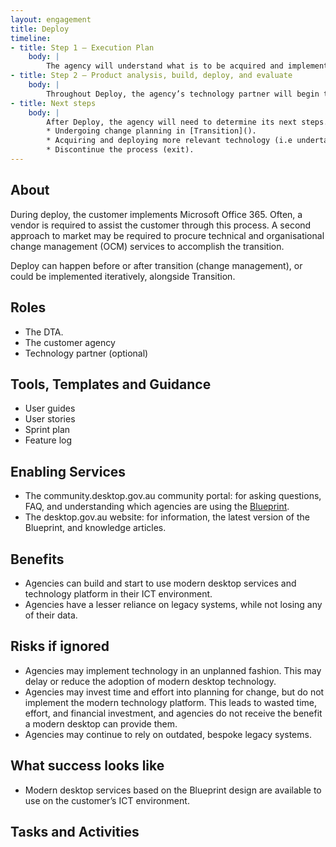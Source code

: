 ```yaml
--- 
layout: engagement 
title: Deploy 
timeline: 
- title: Step 1 – Execution Plan  
    body: | 
        The agency will understand what is to be acquired and implemented in their ICT environment.  
- title: Step 2 – Product analysis, build, deploy, and evaluate  
    body: | 
        Throughout Deploy, the agency’s technology partner will begin to deploy modern desktop services. In an agile format, this will mean defining requirements (user stories) in a sprint, designing a feature set, building and deploying the feature, and evaluating what went well and what requires improvement in the next sprint.  
- title: Next steps  
    body: | 
        After Deploy, the agency will need to determine its next steps. This may include, for example: 
        * Undergoing change planning in [Transition]().  
        * Acquiring and deploying more relevant technology (i.e undertaking Deploy() again and implementing more features). 
        * Discontinue the process (exit).  
--- 
```


## About 

During deploy, the customer implements Microsoft Office 365. Often, a vendor is required to assist the customer through this process.  A second approach to market may be required to procure technical and organisational change management (OCM) services to accomplish the transition.  

Deploy can happen before or after transition (change management), or could be implemented iteratively, alongside Transition. 

## Roles 

* The DTA. 
* The customer agency
* Technology partner (optional) 

## Tools, Templates and Guidance 

* User guides 
* User stories 
* Sprint plan 
* Feature log 

## Enabling Services 

* The community.desktop.gov.au community portal: for asking questions, FAQ, and understanding which agencies are using the [Blueprint](/blueprint).  
* The desktop.gov.au website: for information, the latest version of the Blueprint, and knowledge articles. 

## Benefits 

* Agencies can build and start to use modern desktop services and technology platform in their ICT environment. 
* Agencies have a lesser reliance on legacy systems, while not losing any of their data. 

## Risks if ignored 

* Agencies may implement technology in an unplanned fashion. This may delay or reduce the adoption of modern desktop technology.   
* Agencies may invest time and effort into planning for change, but do not implement the modern technology platform. This leads to wasted time, effort, and financial investment, and agencies do not receive the benefit a modern desktop can provide them.    
* Agencies may continue to rely on outdated, bespoke legacy systems.  

## What success looks like  

* Modern desktop services based on the Blueprint design are available to use on the customer’s ICT environment.  

## Tasks and Activities 
